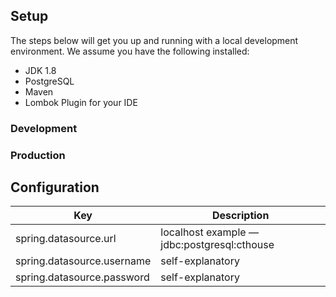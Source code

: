 ## Setup
The steps below will get you up and running with a local development environment. We assume you have the following installed:

* JDK 1.8
* PostgreSQL
* Maven
* Lombok Plugin for your IDE

### Development

### Production

Configuration
-----
| Key                        | Description                                        |
|----------------------------|----------------------------------------------------|
| spring.datasource.url      | localhost example — jdbc:postgresql:cthouse        |
| spring.datasource.username | self-explanatory                                   |
| spring.datasource.password | self-explanatory                                   |

